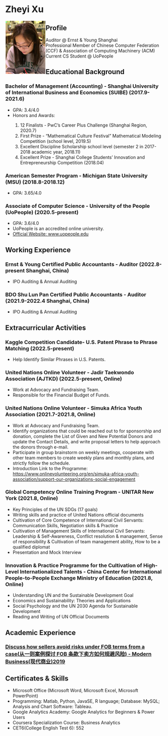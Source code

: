 <h1>Zheyi Xu</h1>

<img src="profile photo-1.jpg" style="float:left; width: 25%; margin: 1px;" />

<h2>Profile</h2>
<ul><li>Auditor @ Ernst & Young Shanghai</li>
<li>Professional Member of Chinese Computer Federation (CCF) & Association of Computing Machinery (ACM)</li>
<li>Current CS Student @ UoPeople</li>
</ul>

<h2>Educational Background</h2>
<h3>Bachelor of Management (Accounting) - Shanghai University of International Business and Economics (SUIBE) (2017.9-2021.6)</h3>
<ul>
<li>GPA: 3.4/4.0</li>
<li>Honors and Awards:</li>
<ol><li>12 Finalists - PwC’s Career Plus Challenge (Shanghai Region, 2020.7)</li>
    <li>First Prize - “Mathematical Culture Festival” Mathematical Modeling Competition (school level, 2019.5)</li>
    <li>Excellent Discipline Scholarship school level (semester 2 in 2017-2018 academic year, 2018.11)</li>
    <li>Excellent Prize - Shanghai College Students’ Innovation and Entrepreneurship Competition (2018.04)</li>
</ol></ul>

<h3>American Semester Program - Michigan State University (MSU) (2018.8-2018.12)</h3>
<ul>
<li>GPA: 3.65/4.0</li>
</ul>

<h3>Associate of Computer Science - University of the People (UoPeople) (2020.5-present)</h3>
<ul>
<li>GPA: 3.6/4.0</li>
<li>UoPeople is an accredited online university.</li>
<li><a href="https://www.uopeople.edu/" target="_blank">Official Website: www.uopeople.edu</a></li>
</ul>

<h2>Working Experience</h2>
<h3>Ernst & Young Certified Public Accountants - Auditor (2022.8-present Shanghai, China)</h3>
<ul>
<li>IPO Auditing & Annual Auditing</li>
</ul>

<h3>BDO Shu Lun Pan Certified Public Accountants - Auditor (2021.9-2022.4 Shanghai, China)</h3>
<ul>
<li>IPO Auditing & Annual Auditing</li>
</ul>


<h2>Extracurricular Activities</h2>
<h3>Kaggle Competition Candidate- U.S. Patent Phrase to Phrase Matching (2022.5-present)</h3>
<ul>
<li>Help Identify Similar Phrases in U.S. Patents.</li>
</ul>

<h3>United Nations Online Volunteer - Jadir Taekwondo Association (AJTKD) (2022.5-present, Online)</h3>
<ul>
<li>Work at Advocacy and Fundraising Team.</li>
<li>Responsible for the Financial Budget of Funds.</li>
</ul>

<h3>United Nations Online Volunteer - Simuka Africa Youth Association (2021.7-2021.8, Online)</h3>
<ul>
<li>Work at Advocacy and Fundraising Team.</li>
<li>Identify organizations that could be reached out to for sponsorship and donation, complete the List of Given and New Potential Donors and update the Contact Details, and write proposal letters to help approach the donors through e-mail.</li>
<li>Participate in group brainstorm on weekly meetings, cooperate with other team members to create weekly plans and monthly plans, and strictly follow the schedule.</li>
<li>Introduction Link to the Programme: <a href="https://www.onlinevolunteering.org/en/simuka-africa-youth-association/support-our-organizations-social-engagement">https://www.onlinevolunteering.org/en/simuka-africa-youth-association/support-our-organizations-social-engagement</a></li>
</ul>

<h3>Global Competency Online Training Program - UNITAR New York (2021.8, Online)</h3>
<ul>
<li>Key Principles of the UN SDGs (17 goals)</li>
<li>Writing skills and practice of United Nations official documents</li>
<li>Cultivation of Core Competence of International Civil Servants: Communication Skills, Negotiation skills & Practice</li>
<li>Cultivation of Management Skills of International Civil Servants: Leadership & Self-Awareness, Conflict resolution & management, Sense of responsibility & Cultivation of team management ability, How to be a qualified diplomat</li>
<li>Presentation and Mock Interview</li>
</ul>

<h3>Innovation & Practice Programme for the Cultivation of High-Level Internationalized Talents - China Center for International People-to-People Exchange Ministry of Education (2021.8, Online)</h3>
<ul>
<li>Understanding UN and the Sustainable Development Goal</li>
<li>Economics and Sustainability: Theories and Applications</li>
<li>Social Psychology and the UN 2030 Agenda for Sustainable Development</li>
<li>Reading and Writing of UN Official Documents</li>
</ul>

<h2>Academic Experience</h2>
<h3><a href="https://kns.cnki.net/kcms/detail/detail.aspx?dbcode=CJFD&dbname=CJFDLAST2019&filename=XDBY201926012&uniplatform=NZKPT&v=onV58q2y0mP8YBB5X0k6qRiz6dBxJ9kBeRmzQoN8s3Xd_R1Nej5d1I311tii-AiU">Discuss how sellers avoid risks under FOB terms from a case(从一则案例探讨 FOB 条款下卖方如何规避风险) - Modern Business(现代商业)2019</a></h3>

<h2>Certificates & Skills</h2>
<ul>
<li>Microsoft Office (Microsoft Word, Microsoft Excel, Microsoft PowerPoint)</li>
<li>Programming: Matlab, Python, JavaSE, R language; Database: MySQL; Analysis and Chart Software: Tableau.</li>
<li>Google Analytics Academy: Google Analytics for Beginners & Power Users</li>
<li>Coursera Specialization Course: Business Analytics</li>
<li>CET6(College English Test 6): 552</li>
</ul>
